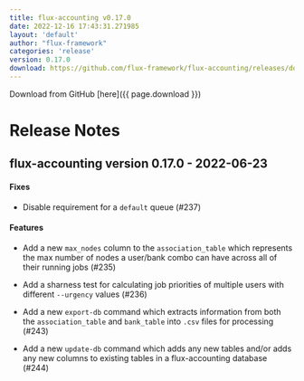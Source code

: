 ```yaml
---
title: flux-accounting v0.17.0
date: 2022-12-16 17:43:31.271985
layout: 'default'
author: "flux-framework"
categories: 'release'
version: 0.17.0
download: https://github.com/flux-framework/flux-accounting/releases/download/v0.17.0/flux-accounting-0.17.0.tar.gz
---
```


Download from GitHub [here]({{ page.download }})

# Release Notes

flux-accounting version 0.17.0 - 2022-06-23
-------------------------------------------

#### Fixes

* Disable requirement for a `default` queue (#237)

#### Features

* Add a new `max_nodes` column to the `association_table` which represents
the max number of nodes a user/bank combo can have across all of their
running jobs (#235)

* Add a sharness test for calculating job priorities of multiple users with
different `--urgency` values (#236)

* Add a new `export-db` command which extracts information from both the
`association_table` and `bank_table` into `.csv` files for processing (#243)

* Add a new `update-db` command which adds any new tables and/or adds any
new columns to existing tables in a flux-accounting database (#244)

